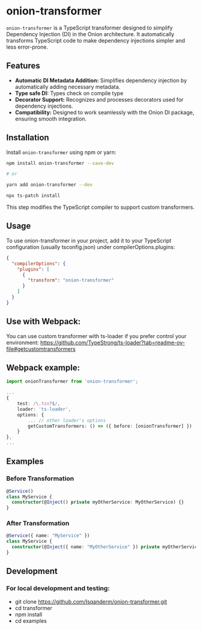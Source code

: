 # onion-transformer

`onion-transformer` is a TypeScript transformer designed to simplify Dependency Injection (DI) in the Onion architecture. It automatically transforms TypeScript code to make dependency injections simpler and less error-prone.

## Features

- **Automatic DI Metadata Addition:** Simplifies dependency injection by automatically adding necessary metadata.
- **Type safe DI:** Types check on compile type
- **Decorator Support:** Recognizes and processes decorators used for dependency injections.
- **Compatibility:** Designed to work seamlessly with the Onion DI package, ensuring smooth integration.

## Installation

Install `onion-transformer` using npm or yarn:

```bash
npm install onion-transformer --save-dev

# or

yarn add onion-transformer --dev
```

```bash
npx ts-patch install
```

This step modifies the TypeScript compiler to support custom transformers.

## Usage

To use onion-transformer in your project, add it to your TypeScript configuration (usually tsconfig.json) under compilerOptions.plugins:

```json
{
  "compilerOptions": {
    "plugins": [
      {
        "transform": "onion-transformer"
      }
    ]
  }
}
```

## Use with Webpack:

You can use custom transformer with ts-loader if you prefer control your environment: https://github.com/TypeStrong/ts-loader?tab=readme-ov-file#getcustomtransformers

## Webpack example:

```ts
import onionTransformer from 'onion-transformer';

...
{
    test: /\.tsx?$/,
    loader: 'ts-loader',
    options: {
        ... // other loader's options
        getCustomTransformers: () => ({ before: [onionTransformer] })
    }
},
...     
```

## Examples

### Before Transformation

```ts
@Service()
class MyService {
  constructor(@Inject() private myOtherService: MyOtherService) {}
}
```

### After Transformation

```ts
@Service({ name: "MyService" })
class MyService {
  constructor(@Inject({ name: "MyOtherService" }) private myOtherService: MyOtherService) {}
}
```

## Development

### For local development and testing:

- git clone https://github.com/Isqanderm/onion-transformer.git
- cd transformer
- npm install
- cd examples
